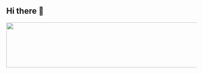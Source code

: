 ## Hi there 👋

  

<a href="https://github.com/devxb/gitanimals">
  <img
    src="https://render.gitanimals.org/lines/Soonogo?pet-id=659291169263858657"
    width="600"
    height="120"
  />
</a> 

   
  

<!--
**Soonogo/Soonogo** is a ✨ _special_ ✨ repository because its `README.md` (this file) appears on your GitHub profile.

Here are some ideas to get you started:

- 🔭 I’m currently working on ...
- 🌱 I’m currently learning ...
- 👯 I’m looking to collaborate on ...
- 🤔 I’m looking for help with ...
- 💬 Ask me about ...
- 📫 How to reach me: ...
- 😄 Pronouns: ...
- ⚡ Fun fact: ...
-->
